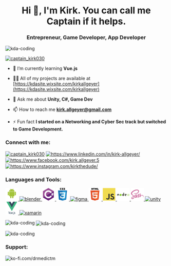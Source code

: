 <h1 align="center">Hi 👋, I'm Kirk. You can call me Captain if it helps.</h1>
<h3 align="center">Entrepreneur, Game Developer, App Developer</h3>

<p align="left"> <img src="https://komarev.com/ghpvc/?username=kda-coding&label=Profile%20views&color=0e75b6&style=flat" alt="kda-coding" /> </p>

<p align="left"> <a href="https://twitter.com/captain_kirk030" target="blank"><img src="https://img.shields.io/twitter/follow/captain_kirk030?logo=twitter&style=for-the-badge" alt="captain_kirk030" /></a> </p>

- 🌱 I’m currently learning **Vue.js**

- 👨‍💻 All of my projects are available at [https://kdasite.wixsite.com/kirkallgeyer](https://kdasite.wixsite.com/kirkallgeyer)

- 💬 Ask me about **Unity, C#, Game Dev**

- 📫 How to reach me **kirk.allgeyer@gmail.com**

- ⚡ Fun fact **I started on a Networking and Cyber Sec track but switched to Game Development.**

<h3 align="left">Connect with me:</h3>
<p align="left">
<a href="https://twitter.com/captain_kirk030" target="blank"><img align="center" src="https://raw.githubusercontent.com/rahuldkjain/github-profile-readme-generator/master/src/images/icons/Social/twitter.svg" alt="captain_kirk030" height="30" width="40" /></a>
<a href="https://linkedin.com/in/https://www.linkedin.com/in/kirk-allgeyer/" target="blank"><img align="center" src="https://raw.githubusercontent.com/rahuldkjain/github-profile-readme-generator/master/src/images/icons/Social/linked-in-alt.svg" alt="https://www.linkedin.com/in/kirk-allgeyer/" height="30" width="40" /></a>
<a href="https://fb.com/https://www.facebook.com/kirk.allgeyer.5" target="blank"><img align="center" src="https://raw.githubusercontent.com/rahuldkjain/github-profile-readme-generator/master/src/images/icons/Social/facebook.svg" alt="https://www.facebook.com/kirk.allgeyer.5" height="30" width="40" /></a>
<a href="https://instagram.com/https://www.instagram.com/kirkthedude/" target="blank"><img align="center" src="https://raw.githubusercontent.com/rahuldkjain/github-profile-readme-generator/master/src/images/icons/Social/instagram.svg" alt="https://www.instagram.com/kirkthedude/" height="30" width="40" /></a>
</p>

<h3 align="left">Languages and Tools:</h3>
<p align="left"> <a href="https://developer.android.com" target="_blank" rel="noreferrer"> <img src="https://raw.githubusercontent.com/devicons/devicon/master/icons/android/android-original-wordmark.svg" alt="android" width="40" height="40"/> </a> <a href="https://www.blender.org/" target="_blank" rel="noreferrer"> <img src="https://download.blender.org/branding/community/blender_community_badge_white.svg" alt="blender" width="40" height="40"/> </a> <a href="https://www.w3schools.com/cs/" target="_blank" rel="noreferrer"> <img src="https://raw.githubusercontent.com/devicons/devicon/master/icons/csharp/csharp-original.svg" alt="csharp" width="40" height="40"/> </a> <a href="https://www.w3schools.com/css/" target="_blank" rel="noreferrer"> <img src="https://raw.githubusercontent.com/devicons/devicon/master/icons/css3/css3-original-wordmark.svg" alt="css3" width="40" height="40"/> </a> <a href="https://www.figma.com/" target="_blank" rel="noreferrer"> <img src="https://www.vectorlogo.zone/logos/figma/figma-icon.svg" alt="figma" width="40" height="40"/> </a> <a href="https://www.w3.org/html/" target="_blank" rel="noreferrer"> <img src="https://raw.githubusercontent.com/devicons/devicon/master/icons/html5/html5-original-wordmark.svg" alt="html5" width="40" height="40"/> </a> <a href="https://developer.mozilla.org/en-US/docs/Web/JavaScript" target="_blank" rel="noreferrer"> <img src="https://raw.githubusercontent.com/devicons/devicon/master/icons/javascript/javascript-original.svg" alt="javascript" width="40" height="40"/> </a> <a href="https://nodejs.org" target="_blank" rel="noreferrer"> <img src="https://raw.githubusercontent.com/devicons/devicon/master/icons/nodejs/nodejs-original-wordmark.svg" alt="nodejs" width="40" height="40"/> </a> <a href="https://sass-lang.com" target="_blank" rel="noreferrer"> <img src="https://raw.githubusercontent.com/devicons/devicon/master/icons/sass/sass-original.svg" alt="sass" width="40" height="40"/> </a> <a href="https://unity.com/" target="_blank" rel="noreferrer"> <img src="https://www.vectorlogo.zone/logos/unity3d/unity3d-icon.svg" alt="unity" width="40" height="40"/> </a> <a href="https://vuejs.org/" target="_blank" rel="noreferrer"> <img src="https://raw.githubusercontent.com/devicons/devicon/master/icons/vuejs/vuejs-original-wordmark.svg" alt="vuejs" width="40" height="40"/> </a> <a href="https://dotnet.microsoft.com/apps/xamarin" target="_blank" rel="noreferrer"> <img src="https://raw.githubusercontent.com/detain/svg-logos/780f25886640cef088af994181646db2f6b1a3f8/svg/xamarin.svg" alt="xamarin" width="40" height="40"/> </a> </p>

<p><img align="left" src="https://github-readme-stats.vercel.app/api/top-langs?username=kda-coding&show_icons=true&locale=en&layout=compact" alt="kda-coding" /></p>

<p>&nbsp;<img align="center" src="https://github-readme-stats.vercel.app/api?username=kda-coding&show_icons=true&locale=en" alt="kda-coding" /></p>

<p><img align="center" src="https://github-readme-streak-stats.herokuapp.com/?user=kda-coding&" alt="kda-coding" /></p>

<h3 align="left">Support:</h3>
<p><a href="https://ko-fi.com/ko-fi.com/drmedictm"> <img align="left" src="https://cdn.ko-fi.com/cdn/kofi3.png?v=3" height="50" width="210" alt="ko-fi.com/drmedictm" /></a></p><br><br>
